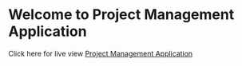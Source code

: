 # Welcome to Project Management Application

Click here for live view [Project Management Application](https://project-manager-application-task-10.netlify.app/)